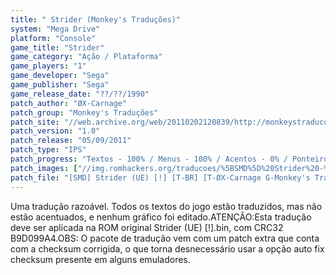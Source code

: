 ```yaml
---
title: " Strider (Monkey's Traduções)"
system: "Mega Drive"
platform: "Console"
game_title: "Strider"
game_category: "Ação / Plataforma"
game_players: "1"
game_developer: "Sega"
game_publisher: "Sega"
game_release_date: "??/??/1990"
patch_author: "ØX-Carnage"
patch_group: "Monkey's Traduções"
patch_site: "//web.archive.org/web/20110202120839/http://monkeystraducoes.com/"
patch_version: "1.0"
patch_release: "05/09/2011"
patch_type: "IPS"
patch_progress: "Textos - 100% / Menus - 100% / Acentos - 0% / Ponteiros - 100% / Gráficos - 0%"
patch_images: ["//img.romhackers.org/traducoes/%5BSMD%5D%20Strider%20-%20Monkey's%20Tradu%C3%A7%C3%B5es%20-%201.png","//img.romhackers.org/traducoes/%5BSMD%5D%20Strider%20-%20Monkey's%20Tradu%C3%A7%C3%B5es%20-%202.png","//img.romhackers.org/traducoes/%5BSMD%5D%20Strider%20-%20Monkey's%20Tradu%C3%A7%C3%B5es%20-%203.png"]
patch_file: "[SMD] Strider (UE) [!] [T-BR] [T-ØX-Carnage G-Monkey's Traduções] [V-1.0 A-2011].zip"
---
```

Uma tradução razoável. Todos os textos do jogo estão traduzidos, mas não estão acentuados, e nenhum gráfico foi editado.ATENÇÃO:Esta tradução deve ser aplicada na ROM original Strider (UE) [!].bin, com CRC32 B9D099A4.OBS: O pacote de tradução vem com um patch extra que conta com a checksum corrigida, o que torna desnecessário usar a opção auto fix checksum presente em alguns emuladores.